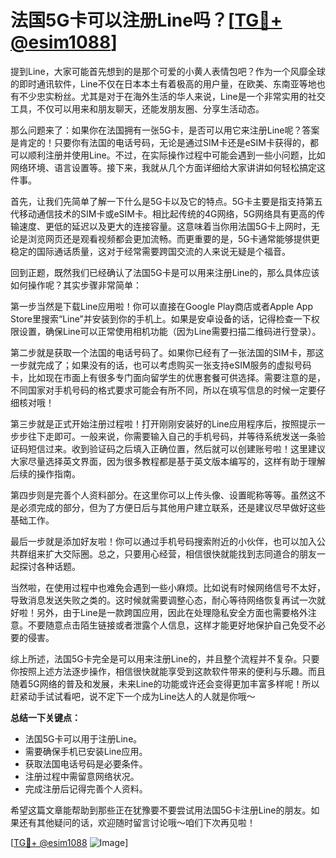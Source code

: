 # 法国5G卡可以注册Line吗？[[TG💪+ @esim1088](https://t.me/s/esim1088)]

提到Line，大家可能首先想到的是那个可爱的小黄人表情包吧？作为一个风靡全球的即时通讯软件，Line不仅在日本本土有着极高的用户量，在欧美、东南亚等地也有不少忠实粉丝。尤其是对于在海外生活的华人来说，Line是一个非常实用的社交工具，不仅可以用来和朋友聊天，还能发朋友圈、分享生活动态。

那么问题来了：如果你在法国拥有一张5G卡，是否可以用它来注册Line呢？答案是肯定的！只要你有法国的电话号码，无论是通过SIM卡还是eSIM卡获得的，都可以顺利注册并使用Line。不过，在实际操作过程中可能会遇到一些小问题，比如网络环境、语言设置等。接下来，我就从几个方面详细给大家讲讲如何轻松搞定这件事。

首先，让我们先简单了解一下什么是5G卡以及它的特点。5G卡主要是指支持第五代移动通信技术的SIM卡或eSIM卡。相比起传统的4G网络，5G网络具有更高的传输速度、更低的延迟以及更大的连接容量。这意味着当你用法国5G卡上网时，无论是浏览网页还是观看视频都会更加流畅。而更重要的是，5G卡通常能够提供更稳定的国际通话质量，这对于经常需要跨国交流的人来说无疑是个福音。

回到正题，既然我们已经确认了法国5G卡是可以用来注册Line的，那么具体应该如何操作呢？其实步骤非常简单：

第一步当然是下载Line应用啦！你可以直接在Google Play商店或者Apple App Store里搜索“Line”并安装到你的手机上。如果是安卓设备的话，记得检查一下权限设置，确保Line可以正常使用相机功能（因为Line需要扫描二维码进行登录）。

第二步就是获取一个法国的电话号码了。如果你已经有了一张法国的SIM卡，那这一步就完成了；如果没有的话，也可以考虑购买一张支持eSIM服务的虚拟号码卡，比如现在市面上有很多专门面向留学生的优惠套餐可供选择。需要注意的是，不同国家对手机号码的格式要求可能会有所不同，所以在填写信息的时候一定要仔细核对哦！

第三步就是正式开始注册过程啦！打开刚刚安装好的Line应用程序后，按照提示一步步往下走即可。一般来说，你需要输入自己的手机号码，并等待系统发送一条验证码短信过来。收到验证码之后填入正确位置，然后就可以创建账号啦！这里建议大家尽量选择英文界面，因为很多教程都是基于英文版本编写的，这样有助于理解后续的操作指南。

第四步则是完善个人资料部分。在这里你可以上传头像、设置昵称等等。虽然这不是必须完成的部分，但为了方便日后与其他用户建立联系，还是建议尽早做好这些基础工作。

最后一步就是添加好友啦！你可以通过手机号码搜索附近的小伙伴，也可以加入公共群组来扩大交际圈。总之，只要用心经营，相信很快就能找到志同道合的朋友一起探讨各种话题。

当然啦，在使用过程中也难免会遇到一些小麻烦。比如说有时候网络信号不太好，导致消息发送失败之类的。这时候就需要调整心态，耐心等待网络恢复再试一次就好啦！另外，由于Line是一款跨国应用，因此在处理隐私安全方面也需要格外注意。不要随意点击陌生链接或者泄露个人信息，这样才能更好地保护自己免受不必要的侵害。

综上所述，法国5G卡完全是可以用来注册Line的，并且整个流程并不复杂。只要你按照上述方法逐步操作，相信很快就能享受到这款软件带来的便利与乐趣。而且随着5G网络的普及和发展，未来Line的功能或许还会变得更加丰富多样呢！所以赶紧动手试试看吧，说不定下一个成为Line达人的人就是你哦～

**总结一下关键点：**
- 法国5G卡可以用于注册Line。
- 需要确保手机已安装Line应用。
- 获取法国电话号码是必要条件。
- 注册过程中需留意网络状况。
- 完成注册后记得完善个人资料。

希望这篇文章能帮助到那些正在犹豫要不要尝试用法国5G卡注册Line的朋友。如果还有其他疑问的话，欢迎随时留言讨论哦～咱们下次再见啦！

[[TG💪+ @esim1088](https://t.me/s/esim1088) ![Image](https://i.postimg.cc/4NQfJmqS/Snipaste-2025-05-13-00-14-12.png)]